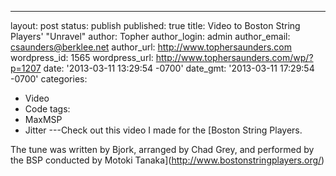 ---
layout: post
status: publish
published: true
title: Video to Boston String Players' "Unravel"
author: Topher
author_login: admin
author_email: csaunders@berklee.net
author_url: http://www.tophersaunders.com
wordpress_id: 1565
wordpress_url: http://www.tophersaunders.com/wp/?p=1207
date: '2013-03-11 13:29:54 -0700'
date_gmt: '2013-03-11 17:29:54 -0700'
categories:
- Video
- Code
tags:
- MaxMSP
- Jitter
---Check out this video I made for the
[Boston String Players.


The tune was written by Bjork, arranged by Chad Grey, and performed by the BSP conducted by Motoki Tanaka](http://www.bostonstringplayers.org/)
